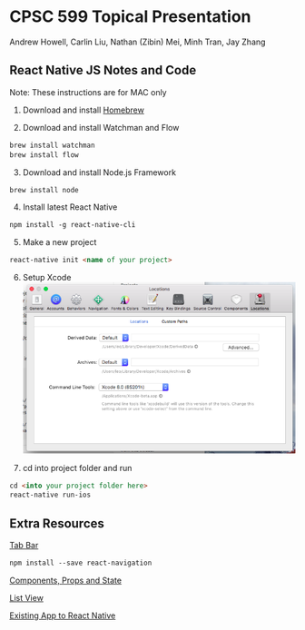 CPSC 599 Topical Presentation 
=============================

Andrew Howell, Carlin Liu, Nathan (Zibin) Mei, Minh Tran, Jay Zhang

React Native JS Notes and Code
------------------------------

Note: These instructions are for MAC only

1. Download and install [Homebrew](https://brew.sh/) 

2. Download and install Watchman and Flow

``` markdown
brew install watchman
brew install flow
```

3. Download and install Node.js Framework

``` markdown
brew install node
```
4. Install latest React Native

``` markdown
npm install -g react-native-cli
```

5. Make a new project
``` markdown
react-native init <name of your project>
```

6. Setup Xcode
![](https://github.com/zibinmei/599TopicalNote/blob/master/step7.png)

7. cd into project folder and run
``` markdown
cd <into your project folder here>
react-native run-ios
```
Extra Resources
---------------

[Tab Bar](https://facebook.github.io/react-native/docs/navigation.html)
``` markdown
npm install --save react-navigation
```
[Components, Props and State](https://facebook.github.io/react-vr/docs/components-props-and-state.html)

[List View](https://facebook.github.io/react-native/docs/listview.html)

[Existing App to React Native](https://facebook.github.io/react-native/docs/integration-with-existing-apps.html)
